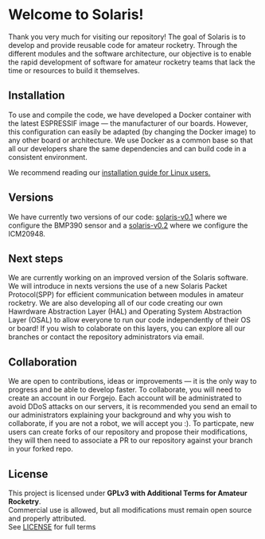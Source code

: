 # Welcome to Solaris!

Thank you very much for visiting our repository! The goal of Solaris is to develop and provide reusable code for amateur rocketry.
Through the different modules and the software architecture, our objective is to enable the rapid development of software for amateur rocketry teams that lack the time or resources to build it themselves.

## Installation
To use and compile the code, we have developed a Docker container with the latest ESPRESSIF image — the manufacturer of our boards.
However, this configuration can easily be adapted (by changing the Docker image) to any other board or architecture.
We use Docker as a common base so that all our developers share the same dependencies and can build code in a consistent environment.

We recommend reading our [installation guide for Linux users.](https://softwaresolaris.com/solaris/solaris-software/wiki/Installation-guide-for-Linux-users)

## Versions
We have currently two versions of our code: [solaris-v0.1](https://softwaresolaris.com/solaris/solaris-software/src/tag/solaris-v0.1) where we configure the BMP390 sensor and a [solaris-v0.2](https://softwaresolaris.com/solaris/solaris-software/src/tag/solaris-v0.2) where we configure the ICM20948.

## Next steps
We are currently working on an improved version of the Solaris software. We will introduce in nexts versions the use of a new Solaris Packet Protocol(SPP) for efficient communication between modules in amateur rocketry. We are also developing all of our code creating our own Hawrdware Abstraction Layer (HAL) and Operating System Abstraction Layer (OSAL) to allow everyone to run our code independently of their OS or board!
If you wish to colaborate on this layers, you can explore all our branches or contact the repository administrators via email.

## Collaboration
We are open to contributions, ideas or improvements — it is the only way to progress and be able to develop faster.
To collaborate, you will need to create an account in our Forgejo. Each account will be administrated to avoid DDoS attacks on our servers, it is recommended you send an email to our administrators explaining your background and why you wish to collaborate, if you are not a robot, we will accept you :). To particpate, new users can create forks of our repository and propose their modifications, they will then need to associate a PR to our repository against your branch in your forked repo.

## License
This project is licensed under **GPLv3 with Additional Terms for Amateur Rocketry**.  
Commercial use is allowed, but all modifications must remain open source and properly attributed.  
See [LICENSE](https://softwaresolaris.com/solaris/solaris-software/src/branch/main/LICENSE.md) for full terms


